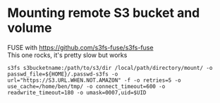 # Mounting remote S3 bucket and volume
FUSE with https://github.com/s3fs-fuse/s3fs-fuse<br>
This one rocks, it's pretty slow but works
```
s3fs s3bucketname:/path/to/s3/dir /local/path/directory/mount/ -o passwd_file=${HOME}/.passwd-s3fs -o url="https://S3.URL.WHEN.NOT.AMAZON" -f -o retries=5 -o use_cache=/home/ben/tmp/ -o connect_timeout=600 -o readwrite_timeout=180 -o umask=0007,uid=$UID
```
